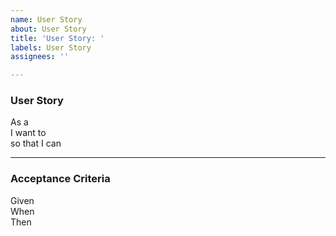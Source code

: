 ```yaml
---
name: User Story
about: User Story
title: 'User Story: '
labels: User Story
assignees: ''

---
```


### User Story

As a <type of user>\
I want to <perform some task>\
so that I can <achieve some goal>

* * * * *

### Acceptance Criteria

Given <some context>\
When <some action is carried out>\
Then <a set of observable outcomes should occur>

